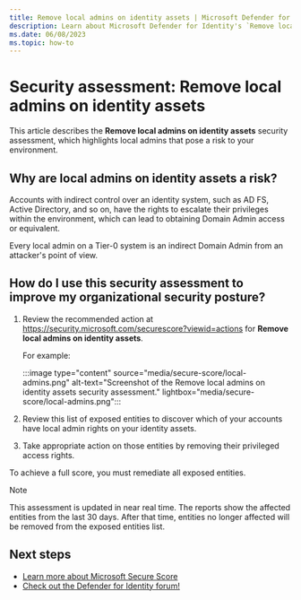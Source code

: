 ```yaml
---
title: Remove local admins on identity assets | Microsoft Defender for Identity
description: Learn about Microsoft Defender for Identity's `Remove local admins on identity assets` security assessment in Microsoft Secure Score.
ms.date: 06/08/2023
ms.topic: how-to
---
```


# Security assessment: Remove local admins on identity assets

This article describes the **Remove local admins on identity assets** security assessment, which highlights local admins that pose a risk to your environment.

## Why are local admins on identity assets a risk?

Accounts with indirect control over an identity system, such as AD FS, Active Directory, and so on, have the rights to escalate their privileges within the environment, which can lead to obtaining Domain Admin access or equivalent. 

Every local admin on a Tier-0 system is an indirect Domain Admin from an attacker's point of view.

## How do I use this security assessment to improve my organizational security posture?

1. Review the recommended action at <https://security.microsoft.com/securescore?viewid=actions> for **Remove local admins on identity assets**.

    For example:

    :::image type="content" source="media/secure-score/local-admins.png" alt-text="Screenshot of the Remove local admins on identity assets security assessment." lightbox="media/secure-score/local-admins.png":::

1. Review this list of exposed entities to discover which of your accounts have local admin rights on your identity assets.

1. Take appropriate action on those entities by removing their privileged access rights.

To achieve a full score, you must remediate all exposed entities.

> [!NOTE]
> This assessment is updated in near real time.
> The reports show the affected entities from the last 30 days. After that time, entities no longer affected will be removed from the exposed entities list.

## Next steps

- [Learn more about Microsoft Secure Score](/microsoft-365/security/defender/microsoft-secure-score)
- [Check out the Defender for Identity forum!](<https://aka.ms/MDIcommunity>)
